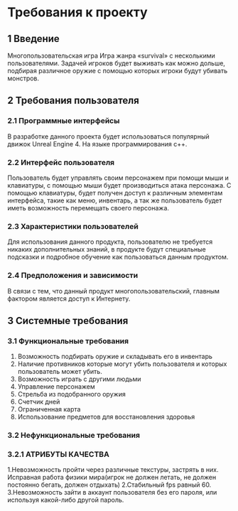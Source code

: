 # Требования к проекту
## 1 Введение
Многопользовательская игра
Игра жанра «survival» с несколькими пользователями. Задачей игроков будет выживать как можно дольше, подбирая различное оружие с помощью которых игроки будут убивать монстров.


## 2 Требования пользователя
### 2.1 Программные интерфейсы
В разработке данного проекта будет использоваться популярный движок Unreal Engine 4. На языке программирования c++.

### 2.2 Интерфейс пользователя
Пользователь будет управлять своим персонажем при помощи мыши и клавиатуры, с помощью мыши будет производиться атака персонажа. С помощью клавиатуры, будет получен доступ к различным элементам интерфейса, такие как меню, инвентарь, а так же пользователь будет иметь возможность перемещать своего персонажа.

### 2.3 Характеристики пользователей
Для использования данного продукта, пользователю не требуется никаких дополнительных знаний, в продукте будут специальные подсказки и подробное обучение как пользоваться данным продуктом.

### 2.4 Предположения и зависимости
В связи с тем, что данный продукт многопользовательский, главным фактором является доступ к Интернету.

## 3 Системные требования
### 3.1 Функциональные требования
 1. Возможность подбирать оружие и складывать его в инвентарь
 2. Наличие противников которые могут убить пользователя и которых пользователь может убить.
 3. Возможность играть с другими людьми
 4. Управление персонажем 
 5. Стрельба из подобранного оружия
 6. Счетчик дней
 7. Ограниченная карта
 8. Использование предметов для восстановления здоровья
 
### 3.2 Нефункциональные требования
### 3.2.1 АТРИБУТЫ КАЧЕСТВА
 1.Невозможность пройти через различные текстуры, застрять в них. Исправная работа физики мира(игрок не должен летать, не должен постоянно бегать, должен отдыхать)
 2.Стабильный fps равный 60.
 3.Невозможность зайти в аккаунт пользователя без его пароля, или используя какой-либо другой пароль. 


